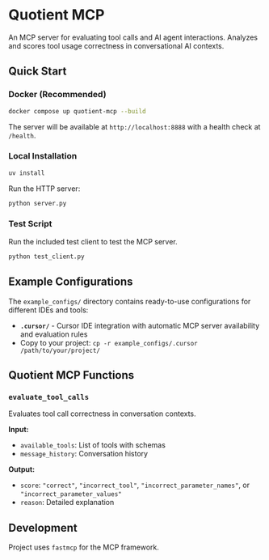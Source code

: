 # Quotient MCP

An MCP server for evaluating tool calls and AI agent interactions. Analyzes and scores tool usage correctness in conversational AI contexts.

## Quick Start

### Docker (Recommended)

```bash
docker compose up quotient-mcp --build
```

The server will be available at `http://localhost:8888` with a health check at `/health`.

### Local Installation

```bash
uv install
```

Run the HTTP server:
```bash
python server.py
```
### Test Script

Run the included test client to test the MCP server.
```bash
python test_client.py
```

## Example Configurations

The `example_configs/` directory contains ready-to-use configurations for different IDEs and tools:

- **`.cursor/`** - Cursor IDE integration with automatic MCP server availability and evaluation rules
- Copy to your project: `cp -r example_configs/.cursor /path/to/your/project/`

## Quotient MCP Functions

### `evaluate_tool_calls`

Evaluates tool call correctness in conversation contexts.

**Input:**
- `available_tools`: List of tools with schemas
- `message_history`: Conversation history

**Output:**
- `score`: `"correct"`, `"incorrect_tool"`, `"incorrect_parameter_names"`, or `"incorrect_parameter_values"`
- `reason`: Detailed explanation


## Development

Project uses `fastmcp` for the MCP framework.



